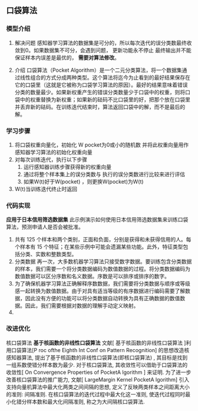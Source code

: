 ## 口袋算法
### 模型介绍
1. 解决问题
   感知器学习算法的数据集是可分的，所以每次迭代的误分类数最终收敛到0。如果数据集不可分，会遇到问题，
   更新功能永不停止
   最终输出并不能保证样本内误差是最优的，
   **需要对算法修改**。
   
2. 介绍 口袋算法（Pocket Algorithm）是一个二元分类算法，将一个数据集通过线性组合的方式分成两种类型。这个算法将迄今为止看到的最好结果保存在它的口袋里（这就是它被称为口袋学习算法的原因）。最好的结果意味着错误分类的数量最少。如果新权重产生的错误分类数量少于口袋中的权重，则将口袋中的权重替换为新权重；如果新的砝码不比口袋里的好，把那个放在口袋里并丢弃新的砝码。在训练迭代结束时，算法返回口袋中的解，而不是最后的解。
### 学习步骤
  1. 将口袋权重向量化，初始化 W pocket为0或小的随机数 并将此权重向量用作感知器学习算法的初始化权重向量
  2. 对每次训练迭代，执行以下步骤
     1. 运行感知器训练步骤获得新的权重向量
     2. 通过将整个样本集上的误分类数与 执行的误分类数进行比较来进行评估
     3. 如果W(t)好于W(pocket) ，则更换W(pocket)为W(t)
  3. W(t)当训练迭代终止时返回
### 代码实现
   **应用于日本信用筛选数据集**
   此示例演示如何使用日本信用筛选数据集来训练口袋算法，预测申请人是否会被批准。
   1. 共有 125 个样本和两个类别，正面和负面，分别是获得和未获得信用的人。每个样本有 15 个特征；在某些示例中可能会遗漏某些功能。此外，特征类型包括分类、实数和整数类型。
   2. 分类数据
   再一次，大多数机器学习算法只接受数字数据。要训​​练包含分类数据的样本，我们需要一个将分类数据编码为数值数据的过程。将分类数据编码为数值数据可以区分序数和名义数据。序数是可以排序或排序的数字。
   3. 为了确保机器学习算法正确解释序数数据，我们需要将分类数据与顺序或等级感一起转换为数值数据。由于对具有适当等级的有序数据进行编码需要了解数据，因此没有方便的功能可以将分类数据自动转换为具有正确数据的数值数据。因此，我们需要根据对数据的理解手动定义映射。
   4. 
### 改进优化
   核口袋算法
   **基于核函数的非线性口袋算法**
   文献[ 基于核函数的非线性口袋算法 ]利用口袋算法[P roc ofthe Eighth Int Conf on Pattern Recognition] 的思想改造核感知器算法, 提出了基于核函数的非线性口袋算法(即核口袋算法) , 其目标是找到一组系数使错分样本数为最少. 对于核口袋算法, 其收敛性可以借助于口袋算法的收敛性[ On Convergence Properties of PocketA lgorithm ] 来证明. 为了进一步改善核口袋算法的推广能力, 文献[ LargeMargin Kernel PocketA lgorithm] 引入支持向量机算法中最大化两类之间间隔的思想, 定义了反映两类样本之间距离大小的准则: 间隔准则. 在核口袋算法的迭代过程中最大化这一准则, 使迭代过程同时最小化错分样本数和最大化间隔准则, 称之为大间隔核口袋算法. 

